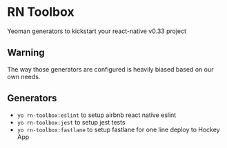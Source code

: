 # RN Toolbox
Yeoman generators to kickstart your react-native v0.33 project

## Warning
The way those generators are configured is heavily biased based on our own needs.

## Generators
- `yo rn-toolbox:eslint` to setup airbnb react native eslint
- `yo rn-toolbox:jest` to setup jest tests
- `yo rn-toolbox:fastlane` to setup fastlane for one line deploy to Hockey App
